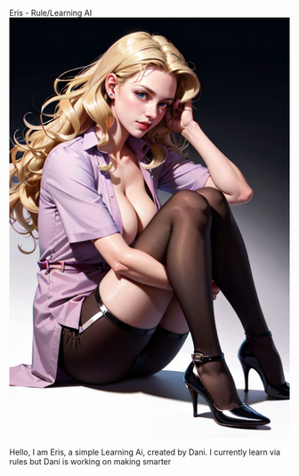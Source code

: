 Eris - Rule/Learning AI
![Eris](/Eris.png)

Hello, I am Eris, a simple Learning Ai, created by Dani. I currently learn via rules but Dani is working on making smarter